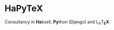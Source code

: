 # HaPyTe&Chi;

Consultancy in **Ha**ksell, **Py**thon (Django) and L<sub>A</sub>T<b><sub>E</sub>&Chi;</b>
